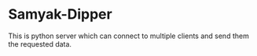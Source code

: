 # Samyak-Dipper
This is python server which can connect to multiple clients and send them the requested data.
